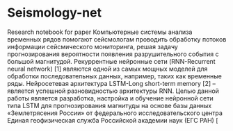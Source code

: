 # Seismology-net
Research notebook for paper
Компьютерные системы анализа временных рядов помогают сейсмологам 
проводить обработку потоков информации сейсмического мониторинга, решая задачу 
прогнозирования вероятности появления разрушительного события с большой 
магнитудой. Рекуррентные нейронные сети (RNN-Recurrent neural network) [1] являются 
одной из самых мощных моделей для обработки последовательных данных, например, 
таких как временные ряды. Нейросетевая архитектура LSTM-Long short-term memory [2] 
– является успешной разновидностью архитектуры RNN. Целью данной работы является 
разработка, настройка и обучение нейронной сети типа LSTM для прогнозирования 
магнитуды на основе базы данных «Землетрясения России» от федерального 
исследовательского центра Единая геофизическая служба Российской академии наук 
(ЕГС РАН) [

